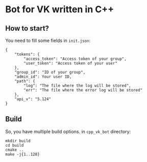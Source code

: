 # Bot for VK written in C++

## How to start?

You need to fill some fields in `init.json`:
```
{
	"tokens": {
		"access_token": "Access token of your group",
		"user_token": "Access token of your user"
	},
	"group_id": "ID of your group",
	"admin_id": Your user ID,
	"path": {
		"log": "The file where the log will be stored",
		"err": "The file where the error log will be stored"
	},
	"api_v": "5.124"
}
```

## Build

So, you have multiple build options.
in `cpp_vk_bot` directory:

```
mkdir build
cd build
cmake ..
make -j{1..128}
